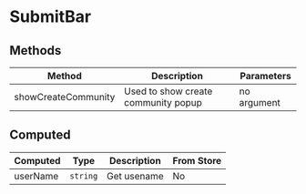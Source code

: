 # SubmitBar

## Methods

<!-- @vuese:SubmitBar:methods:start -->
|Method|Description|Parameters|
|---|---|---|
|showCreateCommunity|Used to show create community popup|no argument|

<!-- @vuese:SubmitBar:methods:end -->


## Computed

<!-- @vuese:SubmitBar:computed:start -->
|Computed|Type|Description|From Store|
|---|---|---|---|
|userName|`string`|Get usename|No|

<!-- @vuese:SubmitBar:computed:end -->


